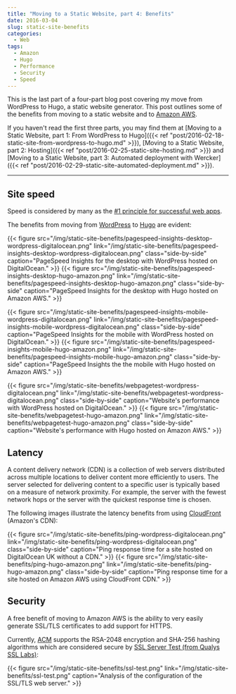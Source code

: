 ```yaml
---
title: "Moving to a Static Website, part 4: Benefits"
date: 2016-03-04
slug: static-site-benefits
categories:
  - Web
tags:
  - Amazon
  - Hugo
  - Performance
  - Security
  - Speed
---
```


This is the last part of a four-part blog post covering my move from WordPress to Hugo, a static website generator. This post outlines some of the benefits from moving to a static website and to [Amazon AWS](https://aws.amazon.com/).

If you haven't read the first three parts, you may find them at [Moving to a Static Website, part 1: From WordPress to Hugo]({{< ref "post/2016-02-18-static-site-from-wordpress-to-hugo.md" >}}), [Moving to a Static Website, part 2: Hosting]({{< ref "post/2016-02-25-static-site-hosting.md" >}}) and [Moving to a Static Website, part 3: Automated deployment with Wercker]({{< ref "post/2016-02-29-static-site-automated-deployment.md" >}}).

<!--more-->
---

## Site speed

Speed is considered by many as the [#1 principle for successful web apps](http://carsonified.com/blog/business/fred-wilsons-10-golden-principles-of-successful-web-apps/).

The benefits from moving from [WordPress](https://wordpress.org/) to [Hugo](https://gohugo.io/) are evident:

{{< figure src="/img/static-site-benefits/pagespeed-insights-desktop-wordpress-digitalocean.png" link="/img/static-site-benefits/pagespeed-insights-desktop-wordpress-digitalocean.png" class="side-by-side" caption="PageSpeed Insights for the desktop with WordPress hosted on DigitalOcean." >}}
{{< figure src="/img/static-site-benefits/pagespeed-insights-desktop-hugo-amazon.png" link="/img/static-site-benefits/pagespeed-insights-desktop-hugo-amazon.png" class="side-by-side" caption="PageSpeed Insights for the desktop with Hugo hosted on Amazon AWS." >}}

{{< figure src="/img/static-site-benefits/pagespeed-insights-mobile-wordpress-digitalocean.png" link="/img/static-site-benefits/pagespeed-insights-mobile-wordpress-digitalocean.png" class="side-by-side" caption="PageSpeed Insights for the mobile with WordPress hosted on DigitalOcean." >}}
{{< figure src="/img/static-site-benefits/pagespeed-insights-mobile-hugo-amazon.png" link="/img/static-site-benefits/pagespeed-insights-mobile-hugo-amazon.png" class="side-by-side" caption="PageSpeed Insights the the mobile with Hugo hosted on Amazon AWS." >}}

{{< figure src="/img/static-site-benefits/webpagetest-wordpress-digitalocean.png" link="/img/static-site-benefits/webpagetest-wordpress-digitalocean.png" class="side-by-side" caption="Website's performance with WordPress hosted on DigitalOcean." >}}
{{< figure src="/img/static-site-benefits/webpagetest-hugo-amazon.png" link="/img/static-site-benefits/webpagetest-hugo-amazon.png" class="side-by-side" caption="Website's performance with Hugo hosted on Amazon AWS." >}}

## Latency

A content delivery network (CDN) is a collection of web servers distributed across multiple locations to deliver content more efficiently to users. The server selected for delivering content to a specific user is typically based on a measure of network proximity. For example, the server with the fewest network hops or the server with the quickest response time is chosen.

The following images illustrate the latency benefits from using [CloudFront](https://aws.amazon.com/cloudfront/) (Amazon's CDN):

{{< figure src="/img/static-site-benefits/ping-wordpress-digitalocean.png" link="/img/static-site-benefits/ping-wordpress-digitalocean.png" class="side-by-side" caption="Ping response time for a site hosted on DigitalOcean UK without a CDN." >}}
{{< figure src="/img/static-site-benefits/ping-hugo-amazon.png" link="/img/static-site-benefits/ping-hugo-amazon.png" class="side-by-side" caption="Ping response time for a site hosted on Amazon AWS using CloudFront CDN." >}}

## Security

A free benefit of moving to Amazon AWS is the ability to very easily generate SSL/TLS certificates to add support for HTTPS.

Currently, [ACM](https://aws.amazon.com/certificate-manager/) supports the RSA-2048 encryption and SHA-256 hashing algorithms which are considered secure by [SSL Server Test (from Qualys SSL Labs)](https://www.ssllabs.com/ssltest/):

{{< figure src="/img/static-site-benefits/ssl-test.png" link="/img/static-site-benefits/ssl-test.png" caption="Analysis of the configuration of the SSL/TLS web server." >}}
